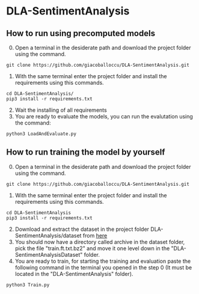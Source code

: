 # DLA-SentimentAnalysis

## How to run using precomputed models
0. Open a terminal in the desiderate path and download the project folder using the command.   
```
git clone https://github.com/giacoballoccu/DLA-SentimentAnalysis.git
```
1. With the same terminal enter the project folder and install the requirements using this commands. 
```
cd DLA-SentimentAnalysis/
pip3 install -r requirements.txt
```
2. Wait the installing of all requirements
3. You are ready to evaluate the models, you can run the evalutation using the command:  
```
python3 LoadAndEvaluate.py
```
## How to run training the model by yourself
0. Open a terminal in the desiderate path and download the project folder using the command.  
``` 
git clone https://github.com/giacoballoccu/DLA-SentimentAnalysis.git
```
1. With the same terminal enter the project folder and install the requirements using this commands. 
```
cd DLA-SentimentAnalysis
pip3 install -r requirements.txt
```
2. Download and extract the dataset in the project folder DLA-SentimentAnalysis/dataset from [here](https://www.kaggle.com/bittlingmayer/amazonreviews) 
3. You should now have a directory called archive in the dataset folder, pick the file "train.ft.txt.bz2" and move it one level down in the "DLA-SentimentAnalysisDataset" folder. 
4. You are ready to train, for starting the training and evaluation paste the following command in the terminal you opened in the step 0 (It must be located in the "DLA-SentimentAnalysis" folder). 
```
python3 Train.py
```  
